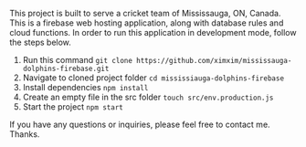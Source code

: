 This project is built to serve a cricket team of Mississauga, ON, Canada. This is a firebase web hosting application, along with database rules and cloud functions. In order to run this application in development mode, follow the steps below. 

1. Run this command `git clone https://github.com/ximxim/mississauga-dolphins-firebase.git`
2. Navigate to cloned project folder `cd mississiauga-dolphins-firebase`
3. Install dependencies `npm install`
4. Create an empty file in the src folder `touch src/env.production.js`
5. Start the project `npm start`

If you have any questions or inquiries, please feel free to contact me. Thanks.
